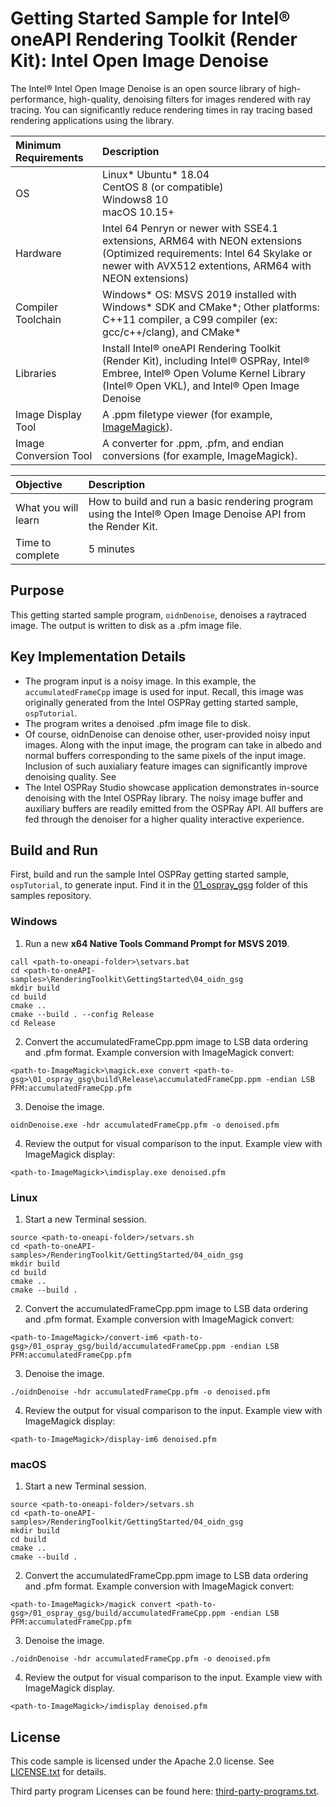 # Getting Started Sample for Intel&reg; oneAPI Rendering Toolkit (Render Kit): Intel Open Image Denoise


The Intel&reg; Intel Open Image Denoise is an open source library of
high-performance, high-quality, denoising filters for images rendered with ray
tracing. You can significantly reduce rendering times in ray tracing based
rendering applications using the library.

| Minimum Requirements              | Description
|:---                               |:---
| OS                                | Linux* Ubuntu* 18.04 <br>CentOS 8 (or compatible) <br>Windows8 10 <br>macOS 10.15+
| Hardware                          | Intel 64 Penryn or newer with SSE4.1 extensions, ARM64 with NEON extensions <br>(Optimized requirements: Intel 64 Skylake or newer with AVX512 extentions, ARM64 with NEON extensions)
| Compiler Toolchain                | Windows* OS: MSVS 2019 installed with Windows* SDK and CMake*; Other platforms: C++11 compiler, a C99 compiler (ex: gcc/c++/clang), and CMake*
| Libraries                         | Install Intel&reg; oneAPI Rendering Toolkit (Render Kit),  including Intel&reg; OSPRay, Intel&reg; Embree, Intel&reg; Open Volume Kernel Library (Intel® Open VKL), and Intel&reg; Open Image Denoise
| Image Display Tool                | A .ppm filetype viewer (for example, [ImageMagick](https://www.imagemagick.org)).
| Image Conversion Tool             | A converter for .ppm, .pfm, and endian conversions (for example, ImageMagick).


| Objective                         | Description
|:---                               |:---
| What you will learn               | How to build and run a basic rendering program using the Intel&reg; Open Image Denoise API from the Render Kit.
| Time to complete                  | 5 minutes


## Purpose

This getting started sample program, `oidnDenoise`, denoises a raytraced image.
The output is written to disk as a .pfm image file.


## Key Implementation Details

- The program input is a noisy image. In this example, the `accumulatedFrameCpp`
  image is used for input. Recall, this image was originally generated from the
  Intel OSPRay getting started sample, `ospTutorial`. 
- The program writes a denoised .pfm image file to disk.
- Of course, oidnDenoise can denoise other, user-provided noisy input images.
  Along with the input image, the program can take in albedo and normal buffers
  corresponding to the same pixels of the input image. Inclusion of such
  auxialiary feature images can significantly improve denoising quality. See 
- The Intel OSPRay Studio showcase application demonstrates in-source denoising
  with the Intel OSPRay library. The noisy image buffer and auxiliary buffers
  are readily emitted from the OSPRay API. All buffers are fed through the
  denoiser for a higher quality interactive experience.

## Build and Run

First, build and run the sample Intel OSPRay getting started sample,
`ospTutorial`, to generate input. Find it in the
[01_ospray_gsg](../01_ospray_gsg) folder of this samples repository.

### Windows

1. Run a new **x64 Native Tools Command Prompt for MSVS 2019**.

```
call <path-to-oneapi-folder>\setvars.bat
cd <path-to-oneAPI-samples>\RenderingToolkit\GettingStarted\04_oidn_gsg
mkdir build
cd build
cmake ..
cmake --build . --config Release
cd Release
```

2. Convert the accumulatedFrameCpp.ppm image to LSB data ordering and .pfm
   format. Example conversion with ImageMagick convert:

```
<path-to-ImageMagick>\magick.exe convert <path-to-gsg>\01_ospray_gsg\build\Release\accumulatedFrameCpp.ppm -endian LSB PFM:accumulatedFrameCpp.pfm
```

3. Denoise the image.

```
oidnDenoise.exe -hdr accumulatedFrameCpp.pfm -o denoised.pfm
```

4. Review the output for visual comparison to the input. Example view with
   ImageMagick display:

```
<path-to-ImageMagick>\imdisplay.exe denoised.pfm
```

### Linux

1. Start a new Terminal session.
```
source <path-to-oneapi-folder>/setvars.sh
cd <path-to-oneAPI-samples>/RenderingToolkit/GettingStarted/04_oidn_gsg
mkdir build
cd build
cmake ..
cmake --build .
```

2. Convert the accumulatedFrameCpp.ppm image to LSB data ordering and .pfm
   format. Example conversion with ImageMagick convert:
```
<path-to-ImageMagick>/convert-im6 <path-to-gsg>/01_ospray_gsg/build/accumulatedFrameCpp.ppm -endian LSB PFM:accumulatedFrameCpp.pfm
```

3. Denoise the image.

```
./oidnDenoise -hdr accumulatedFrameCpp.pfm -o denoised.pfm
```

4. Review the output for visual comparison to the input. Example view with
   ImageMagick display:

```
<path-to-ImageMagick>/display-im6 denoised.pfm
```



### macOS

1. Start a new Terminal session.

```
source <path-to-oneapi-folder>/setvars.sh
cd <path-to-oneAPI-samples>/RenderingToolkit/GettingStarted/04_oidn_gsg
mkdir build
cd build
cmake ..
cmake --build .
```

2. Convert the accumulatedFrameCpp.ppm image to LSB data ordering and .pfm
   format. Example conversion with ImageMagick convert:
```
<path-to-ImageMagick>/magick convert <path-to-gsg>/01_ospray_gsg/build/accumulatedFrameCpp.ppm -endian LSB PFM:accumulatedFrameCpp.pfm
```

3. Denoise the image.

```
./oidnDenoise -hdr accumulatedFrameCpp.pfm -o denoised.pfm
```

4. Review the output for visual comparison to the input. Example view with
   ImageMagick display.

```
<path-to-ImageMagick>/imdisplay denoised.pfm
```
## License

This code sample is licensed under the Apache 2.0 license. See
[LICENSE.txt](LICENSE.txt) for details.

Third party program Licenses can be found here:
[third-party-programs.txt](https://github.com/oneapi-src/oneAPI-samples/blob/master/third-party-programs.txt).
